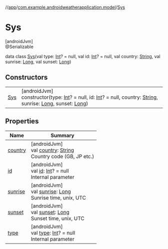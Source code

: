 //[app](../../../index.md)/[com.example.androidweatherapplication.model](../index.md)/[Sys](index.md)

# Sys

[androidJvm]\
@Serializable

data class [Sys](index.md)(val type: [Int](https://kotlinlang.org/api/latest/jvm/stdlib/kotlin/-int/index.html)? = null, val id: [Int](https://kotlinlang.org/api/latest/jvm/stdlib/kotlin/-int/index.html)? = null, val country: [String](https://kotlinlang.org/api/latest/jvm/stdlib/kotlin/-string/index.html), val sunrise: [Long](https://kotlinlang.org/api/latest/jvm/stdlib/kotlin/-long/index.html), val sunset: [Long](https://kotlinlang.org/api/latest/jvm/stdlib/kotlin/-long/index.html))

## Constructors

| | |
|---|---|
| [Sys](-sys.md) | [androidJvm]<br>constructor(type: [Int](https://kotlinlang.org/api/latest/jvm/stdlib/kotlin/-int/index.html)? = null, id: [Int](https://kotlinlang.org/api/latest/jvm/stdlib/kotlin/-int/index.html)? = null, country: [String](https://kotlinlang.org/api/latest/jvm/stdlib/kotlin/-string/index.html), sunrise: [Long](https://kotlinlang.org/api/latest/jvm/stdlib/kotlin/-long/index.html), sunset: [Long](https://kotlinlang.org/api/latest/jvm/stdlib/kotlin/-long/index.html)) |

## Properties

| Name | Summary |
|---|---|
| [country](country.md) | [androidJvm]<br>val [country](country.md): [String](https://kotlinlang.org/api/latest/jvm/stdlib/kotlin/-string/index.html)<br>Country code (GB, JP etc.) |
| [id](id.md) | [androidJvm]<br>val [id](id.md): [Int](https://kotlinlang.org/api/latest/jvm/stdlib/kotlin/-int/index.html)? = null<br>Internal parameter |
| [sunrise](sunrise.md) | [androidJvm]<br>val [sunrise](sunrise.md): [Long](https://kotlinlang.org/api/latest/jvm/stdlib/kotlin/-long/index.html)<br>Sunrise time, unix, UTC |
| [sunset](sunset.md) | [androidJvm]<br>val [sunset](sunset.md): [Long](https://kotlinlang.org/api/latest/jvm/stdlib/kotlin/-long/index.html)<br>Sunset time, unix, UTC |
| [type](type.md) | [androidJvm]<br>val [type](type.md): [Int](https://kotlinlang.org/api/latest/jvm/stdlib/kotlin/-int/index.html)? = null<br>Internal parameter |
